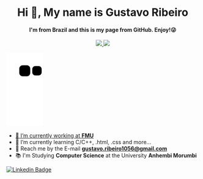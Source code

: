 <h1 align="center">Hi 👋, My name is Gustavo Ribeiro</h1>
<h4 align="center"> I'm from Brazil and this is my page from GitHub. Enjoy!😜 </h4>

<div align="center">
  <a href="https://github.com/GustavoRibeiroS">
  <img height="170em" src="https://github-readme-stats.vercel.app/api?username=GustavoRibeiroS&show_icons=true&theme=dark&include_all_commits=true&count_private=true"/>
  <img height="180em" src="https://github-readme-stats.vercel.app/api/top-langs/?username=GustavoRibeiroS&layout=compact&langs_count=7&theme=dark"/>
</div>

![Snake animation](https://github.com/GustavoRibeiroS/GustavoRibeiroS/blob/output/github-contribution-grid-snake.svg)

- 👔 I’m currently working at [**FMU**](https://portal.fmu.br/)
- 🌱 I’m currently learning C/C++, .html, .css and more...
- 📧 Reach me by the E-mail **gustavo.ribeiro1056@gmail.com**
- 📚 I'm Studying **Computer Science** at the University **Anhembi Morumbi**

[![Linkedin Badge](https://img.shields.io/badge/-Gustavo%20Ribeiro-6633cc?style=flat-square&logo=Linkedin&logoColor=white&link=https://www.linkedin.com/in/gustavo-ribeiro-36b27b180/)](https://www.linkedin.com/in/gustavo-ribeiro-36b27b180/)
